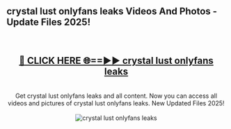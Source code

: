 <h2>crystal lust onlyfans leaks Videos And Photos - Update Files 2025!</h2>
<br>
<div align="center">
<h2><a href="https://linkcuts.com/hfmhzwbr" rel="nofollow">🔴 CLICK HERE 🌐==►► crystal lust onlyfans leaks</a></h2>
<br>
Get crystal lust onlyfans leaks and all content. Now you can access all videos and pictures of crystal lust onlyfans leaks. New Updated Files 2025!
<br>
<br>
<a href="https://linkcuts.com/hfmhzwbr" rel="nofollow" data-target="animated-image.originalLink"><img src="https://i.ibb.co.com/WyWwxjT/player-gif2.gif" alt="crystal lust onlyfans leaks" style="max-width: 100%; display: inline-block;" data-target="animated-image.originalImage"></a>
</div>
<br>